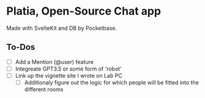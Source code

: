 # Platia, Open-Source Chat app

Made with SvelteKit and DB by Pocketbase.

## To-Dos
- [ ] Add a Mention (@user) feature
- [ ] Integreate GPT3.5 or some form of 'robot'
- [ ] Link up the vignette site I wrote on Lab PC
  - [ ] Additionaly figure out the logic for which people will be fitted into the different rooms
